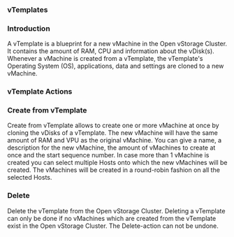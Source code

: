 ### vTemplates

### Introduction

A vTemplate is a blueprint for a new vMachine in the Open vStorage
Cluster. It contains the amount of RAM, CPU and information about the
vDisk(s). Whenever a vMachine is created from a vTemplate, the
vTemplate's Operating System (OS), applications, data and settings are
cloned to a new vMachine.

### vTemplate Actions

<a name="createfromvtemplate" class="internal-ref"></a>
### Create from vTemplate

Create from vTemplate allows to create one or more vMachine at once by
cloning the vDisks of a vTemplate. The new vMachine will have the same
amount of RAM and VPU as the original vMachine. You can give a name, a
description for the new vMachine, the amount of vMachines to create at
once and the start sequence number. In case more than 1 vMachine is
created you can select multiple Hosts onto which the new vMachines will
be created. The vMachines will be created in a round-robin fashion on
all the selected Hosts.

### Delete

Delete the vTemplate from the Open vStorage Cluster. Deleting a
vTemplate can only be done if no vMachines which are created from the
vTemplate exist in the Open vStorage Cluster. The Delete-action can not
be undone.